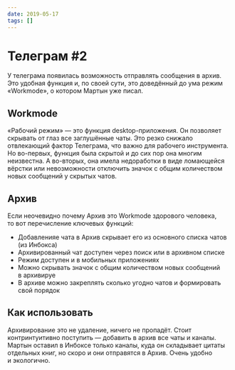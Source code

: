 ```yaml
---
date: 2019-05-17
tags: []
---
```


# Телеграм #2

У телеграма появилась возможность отправлять сообщения в архив. Это удобная функция и, по своей сути, это доведённый до ума режим «Workmode», о котором Мартын уже писал.

## Workmode

«Рабочий режим» — это функция desktop-приложения. Он позволяет скрывать от глаз все заглушённые чаты. Это резко снижало отвлекающий фактор Телеграма, что важно для рабочего инструмента. Но во-первых, функция была скрытой и до сих пор она многим неизвестна. А во-вторых, она имела недоработки в виде ломающейся вёрстки или невозможности отключить значок с общим количеством новых сообщений у скрытых чатов.

## Архив

Если неочевидно почему Архив это Workmode здорового человека, то вот перечисление ключевых функций:

- Добавленияе чата в Архив скрывает его из основного списка чатов (из Инбокса)
- Архивированный чат доступен через поиск или в архивном списке
- Режим доступен и в мобильных приложениях
- Можно скрывать значок с общим количеством новых сообщений в архивируе
- В архиве можно закреплять сколько угодно чатов и формировать свой порядок

## Как использовать

Архивирование это не удаление, ничего не пропадёт. Стоит контринтуитивно поступить — добавить в архив все чаты и каналы. Мартын оставил в Инбоксе только каналы, куда он складывает цитаты отдельных книг, но скоро и они отправятся в Архив. Очень удобно и экологично.
